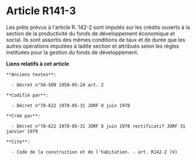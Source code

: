 # Article R141-3

Les prêts prévus à l'article R. 142-2 sont imputés sur les crédits ouverts à la section de la productivité du fonds de
développement économique et social. Ils sont assortis des mêmes conditions de taux et de durée que les autres opérations
imputées à ladite section et attribués selon les règles instituées pour la gestion du fonds de développement.

**Liens relatifs à cet article**

	**Anciens textes**:

	  - Décret n°58-509 1958-05-24 art. 2

	**Codifié par**:

	  - Décret n°78-622 1978-05-31 JORF 8 juin 1978

	**Créé par**:

	  - Décret n°78-622 1978-05-31 JORF 8 juin 1978 rectificatif JORF 31 janvier 1979

	**Cite**:

	  - Code de la construction et de l'habitation. - art. R142-2 (V)
